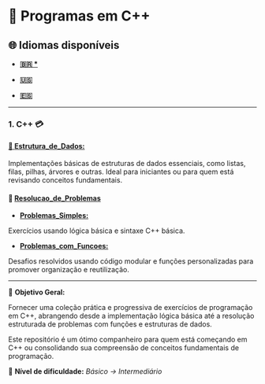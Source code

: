 # 💾 Programas em C++

## 🌐 Idiomas disponíveis

- **[🇧🇷 *](https://github.com/Karlos-Eduardo-Mrqs/Operational_Works/blob/main/readmes/programming%20in%20c%2B%2B/main_readme/README-BR.md)**

- **[🇺🇸](https://github.com/Karlos-Eduardo-Mrqs/Operational_Works/blob/main/Programming%20In%20C%2B%2B/README.md)**

- **[🇪🇸](https://github.com/Karlos-Eduardo-Mrqs/Operational_Works/blob/main/readmes/programming%20in%20c%2B%2B/main_readme/README-ES.md)**

---

### 1. C++ 💳

#### [📁 **Estrutura_de_Dados:**](https://github.com/Karlos-Eduardo-Mrqs/Operational_Works/tree/main/Programming%20In%20C%2B%2B/estrutura_de_dados)

Implementações básicas de estruturas de dados essenciais, como listas, filas, pilhas, árvores e outras.
Ideal para iniciantes ou para quem está revisando conceitos fundamentais.

#### 📁 [**Resolucao_de_Problemas**](https://github.com/Karlos-Eduardo-Mrqs/Operational_Works/tree/main/Programming%20In%20C%2B%2B/resolucao_de_problemas)  

- [**Problemas_Simples:**](https://github.com/Karlos-Eduardo-Mrqs/Operational_Works/tree/main/Programming%20In%20C%2B%2B/resolucao_de_problemas/problemas_simples)

Exercícios usando lógica básica e sintaxe C++ básica.

- [**Problemas_com_Funcoes:**](https://github.com/Karlos-Eduardo-Mrqs/Operational_Works/tree/main/Programming%20In%20C%2B%2B/resolucao_de_problemas/problemas_com_funcoes) 

Desafios resolvidos usando código modular e funções personalizadas para promover organização e reutilização.

---

📌 **Objetivo Geral:**

Fornecer uma coleção prática e progressiva de exercícios de programação em C++, abrangendo desde a implementação lógica básica até a resolução estruturada de problemas com funções e estruturas de dados.

Este repositório é um ótimo companheiro para quem está começando em C++ ou consolidando sua compreensão de conceitos fundamentais de programação.

🧠 **Nível de dificuldade:**
*Básico → Intermediário*
